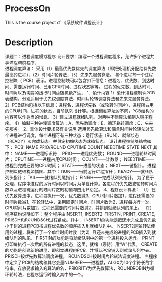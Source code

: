 # ProcessOn
This is the course project of 《系统软件课程设计》

# Description
课题二：进程调度模拟程序
设计要求：编写一个进程调度程序，允许多个进程共享进程调度程序。  
进程调度算法：
采用（1）最高优先数优先的调度算法（即把处理机分配给优先数最高的进程），（2）时间片轮转法，（3）先来先服务算法。
每个进程有一个进程控制块（ PCB）表示。进程控制块可以包含如下信息：进程名、优先数、到达时间、需要运行时间、已用CPU时间、进程状态等等。 
进程的优先数、到达时间、时间片以及需要的运行时间由随机数产生。
1、设计内容
1）设计进程控制块PCB表结构，分别适用于优先权调度算法、时间片轮转调度算法和先来先服务算法。
2）PCB结构包括以下信息：进程名、进程优先数（或轮转时间片），进程所占用的CPU时间，进程的状态，当前队列指针等。根据调度算法的不同，PCB结构的内容可以作适当的增删。
3）建立进程就绪队列。对两种不同算法编制入链子程序。
4）编制三种进程调度算法：A、优先数调度；B、循环轮转调度；C、先来先服务。
2、具体设计要求及有关说明
选用优先数算法和简单时间片轮转法对五个进程进行调度，每个进程可有三种状态：运行状态（RUN）、就绪状态（READY）和完成状态。并假定初始状态为就绪状态。
设计进程控制块结构如下：
PCB:
   NAME
   PRIO/ROUND
   CPUTIME
   COUNT
   NEEDTIME
   STATE
   NEXT
其中：
   NAME——进程标识符；
   PRIO——进程优先数；
ROUND——进程轮转时间片；
   CPUTIME——进程占用CPU时间；
   COUNT——计数器；
   NEEDTIME——进程到完成还要的CPU时间；
   STATE——进程的状态；
   NEXT——链指针。
进程控制块链结构如插图。其中：
RUN——当前运行进程指针；
READY——就绪队列头指针；
TAIL——就绪队列尾指针；
FINISH——完成队列头指针。
为了便于处理，程序中进程的运行时间以时间片为单位计算。各进程的优先数或轮转时间片数以及进程需运行的时间片数的初值均由用户给定。
3、程序设计算法：
（1）在优先数算法中，进程每执行一次，优先数减3，CPU时间片数加1，进程还需要的时间片数减1。在轮转法中，采用固定时间片，时间片数为2，进程每执行一次，CPU时间片数加2，进程还需要的时间片数减2，并排到就绪队列的尾上。
（2）程序结构说明如下：
整个程序由INSERT1, INSERT2, FIRSTIN, PRINT, CREATE, PRISCH和ROUNDSCH过程组成。其中：
INSERT1的功能是把还未完成且优先数小于别的进程PCB按进程优先数的顺序插入到就绪队列中。
INSERT2是轮转法使用的过程，将执行了一个单位时间片数（为2）且还未完成的进程的PCB插入到就绪队列的队尾。
FIRSTIN的功能是将就绪队列中的第一个进程投入运行。
PRINT打印每执行一次后的所有进程的状态，这里，就绪（等待）用“W”代表。
CREATE的功能是创建新的进程，即创立进程的PCB，并将此PCB链入到就绪队列中去。
PRISCH按优先数算法调度进程。
ROUNDSCH按时间片轮转法调度进程。
主程序中定义了PCB的结构和其它变量NUMBER——进程数，ALGO为10个字符长的字符串，存放要求输入的算法的名，PRIORITY为优先数算法，ROUNDROBIN为循环轮转法，在程序运行时输入其中的一个。
 

